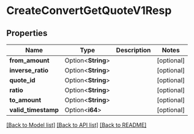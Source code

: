 # CreateConvertGetQuoteV1Resp

## Properties

Name | Type | Description | Notes
------------ | ------------- | ------------- | -------------
**from_amount** | Option<**String**> |  | [optional]
**inverse_ratio** | Option<**String**> |  | [optional]
**quote_id** | Option<**String**> |  | [optional]
**ratio** | Option<**String**> |  | [optional]
**to_amount** | Option<**String**> |  | [optional]
**valid_timestamp** | Option<**i64**> |  | [optional]

[[Back to Model list]](../README.md#documentation-for-models) [[Back to API list]](../README.md#documentation-for-api-endpoints) [[Back to README]](../README.md)


